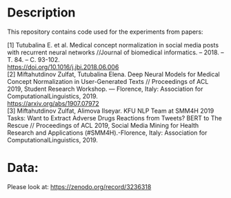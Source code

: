 # Description

This repository contains code used for the experiments from papers:

[1] Tutubalina E. et al. Medical concept normalization in social media posts with recurrent neural networks //Journal of biomedical informatics. – 2018. – Т. 84. – С. 93-102. \
https://doi.org/10.1016/j.jbi.2018.06.006 \
[2] Miftahutdinov Zulfat, Tutubalina Elena. Deep Neural Models for Medical Concept Normalization in User-Generated Texts // Proceedings of ACL 2019, Student Research Workshop. —  Florence, Italy: Association for ComputationalLinguistics, 2019. \
https://arxiv.org/abs/1907.07972 \
[3] Miftahutdinov Zulfat, Alimova Ilseyar. KFU NLP Team at SMM4H 2019 Tasks: Want to Extract Adverse Drugs Reactions from Tweets? BERT to The Rescue // Proceedings of ACL 2019, Social Media Mining for Health Research and Applications (#SMM4H).-Florence, Italy: Association for ComputationalLinguistics, 2019.

# Data:

Please look at: https://zenodo.org/record/3236318